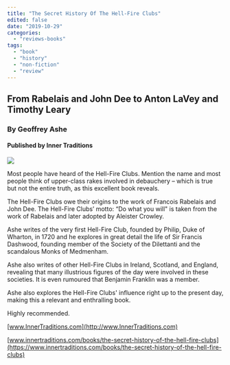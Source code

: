 ```yaml
---
title: "The Secret History Of The Hell-Fire Clubs"
edited: false
date: "2019-10-29"
categories:
  - "reviews-books"
tags:
  - "book"
  - "history"
  - "non-fiction"
  - "review"
---
```


## From Rabelais and John Dee to Anton LaVey and Timothy Leary

### By Geoffrey Ashe

#### Published by Inner Traditions

![](https://www.hellbound.ca/wp-content/uploads/2019/10/Secret-History-Hellfire.jpg)

Most people have heard of the Hell-Fire Clubs. Mention the name and most people think of upper-class rakes involved in debauchery – which is true but not the entire truth, as this excellent book reveals.

The Hell-Fire Clubs owe their origins to the work of Francois Rabelais and John Dee. The Hell-Fire Clubs’ motto: “Do what you will" is taken from the work of Rabelais and later adopted by Aleister Crowley.

Ashe writes of the very first Hell-Fire Club, founded by Philip, Duke of Wharton, in 1720 and he explores in great detail the life of Sir Francis Dashwood, founding member of the Society of the Dilettanti and the scandalous Monks of Medmenham.

Ashe also writes of other Hell-Fire Clubs in Ireland, Scotland, and England, revealing that many illustrious figures of the day were involved in these societies. It is even rumoured that Benjamin Franklin was a member.

Ashe also explores the Hell-Fire Clubs' influence right up to the present day, making this a relevant and enthralling book.

Highly recommended.

[www.InnerTraditions.com](http://www.InnerTraditions.com)

[www.innertraditions.com/books/the-secret-history-of-the-hell-fire-clubs](https://www.innertraditions.com/books/the-secret-history-of-the-hell-fire-clubs)
